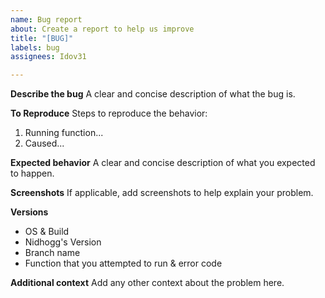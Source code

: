 ```yaml
---
name: Bug report
about: Create a report to help us improve
title: "[BUG]"
labels: bug
assignees: Idov31

---
```


**Describe the bug**
A clear and concise description of what the bug is.

**To Reproduce**
Steps to reproduce the behavior:
1. Running function...
2. Caused...

**Expected behavior**
A clear and concise description of what you expected to happen.

**Screenshots**
If applicable, add screenshots to help explain your problem.

**Versions**
 - OS & Build
 - Nidhogg's Version
 - Branch name
 - Function that you attempted to run & error code

**Additional context**
Add any other context about the problem here.

